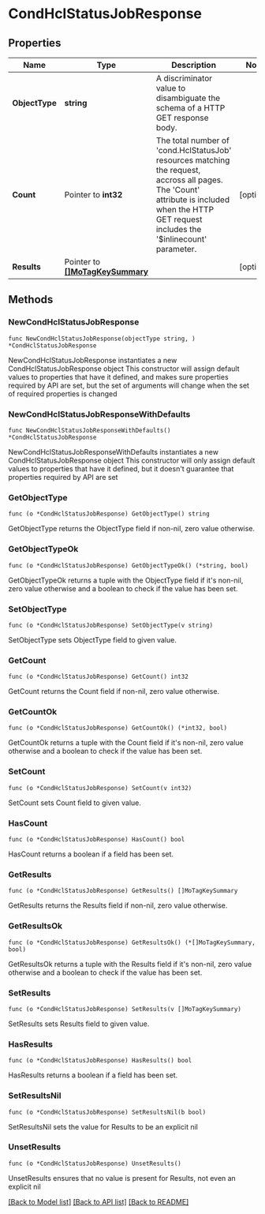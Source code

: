 # CondHclStatusJobResponse

## Properties

Name | Type | Description | Notes
------------ | ------------- | ------------- | -------------
**ObjectType** | **string** | A discriminator value to disambiguate the schema of a HTTP GET response body. | 
**Count** | Pointer to **int32** | The total number of &#39;cond.HclStatusJob&#39; resources matching the request, accross all pages. The &#39;Count&#39; attribute is included when the HTTP GET request includes the &#39;$inlinecount&#39; parameter. | [optional] 
**Results** | Pointer to [**[]MoTagKeySummary**](mo.TagKeySummary.md) |  | [optional] 

## Methods

### NewCondHclStatusJobResponse

`func NewCondHclStatusJobResponse(objectType string, ) *CondHclStatusJobResponse`

NewCondHclStatusJobResponse instantiates a new CondHclStatusJobResponse object
This constructor will assign default values to properties that have it defined,
and makes sure properties required by API are set, but the set of arguments
will change when the set of required properties is changed

### NewCondHclStatusJobResponseWithDefaults

`func NewCondHclStatusJobResponseWithDefaults() *CondHclStatusJobResponse`

NewCondHclStatusJobResponseWithDefaults instantiates a new CondHclStatusJobResponse object
This constructor will only assign default values to properties that have it defined,
but it doesn't guarantee that properties required by API are set

### GetObjectType

`func (o *CondHclStatusJobResponse) GetObjectType() string`

GetObjectType returns the ObjectType field if non-nil, zero value otherwise.

### GetObjectTypeOk

`func (o *CondHclStatusJobResponse) GetObjectTypeOk() (*string, bool)`

GetObjectTypeOk returns a tuple with the ObjectType field if it's non-nil, zero value otherwise
and a boolean to check if the value has been set.

### SetObjectType

`func (o *CondHclStatusJobResponse) SetObjectType(v string)`

SetObjectType sets ObjectType field to given value.


### GetCount

`func (o *CondHclStatusJobResponse) GetCount() int32`

GetCount returns the Count field if non-nil, zero value otherwise.

### GetCountOk

`func (o *CondHclStatusJobResponse) GetCountOk() (*int32, bool)`

GetCountOk returns a tuple with the Count field if it's non-nil, zero value otherwise
and a boolean to check if the value has been set.

### SetCount

`func (o *CondHclStatusJobResponse) SetCount(v int32)`

SetCount sets Count field to given value.

### HasCount

`func (o *CondHclStatusJobResponse) HasCount() bool`

HasCount returns a boolean if a field has been set.

### GetResults

`func (o *CondHclStatusJobResponse) GetResults() []MoTagKeySummary`

GetResults returns the Results field if non-nil, zero value otherwise.

### GetResultsOk

`func (o *CondHclStatusJobResponse) GetResultsOk() (*[]MoTagKeySummary, bool)`

GetResultsOk returns a tuple with the Results field if it's non-nil, zero value otherwise
and a boolean to check if the value has been set.

### SetResults

`func (o *CondHclStatusJobResponse) SetResults(v []MoTagKeySummary)`

SetResults sets Results field to given value.

### HasResults

`func (o *CondHclStatusJobResponse) HasResults() bool`

HasResults returns a boolean if a field has been set.

### SetResultsNil

`func (o *CondHclStatusJobResponse) SetResultsNil(b bool)`

 SetResultsNil sets the value for Results to be an explicit nil

### UnsetResults
`func (o *CondHclStatusJobResponse) UnsetResults()`

UnsetResults ensures that no value is present for Results, not even an explicit nil

[[Back to Model list]](../README.md#documentation-for-models) [[Back to API list]](../README.md#documentation-for-api-endpoints) [[Back to README]](../README.md)


